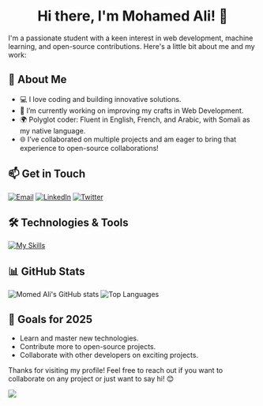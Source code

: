 <h1 align="center">Hi there, I'm Mohamed Ali! 👋</h1>

I'm a passionate student with a keen interest in web development, machine learning, and open-source contributions. Here's a little bit about me and my work:

## 🚀 About Me
- 💻 I love coding and building innovative solutions.
- 🌱 I’m currently working on improving my crafts in Web Development.
- 🌍 Polyglot coder: Fluent in English, French, and Arabic, with Somali as my native language.
- 🌐 I’ve collaborated on multiple projects and am eager to bring that experience to open-source collaborations!

## 📫 Get in Touch
<p align="left">
  <a href="mailto:demahomali01@gmail.com"><img src="https://img.shields.io/badge/email-D14836?style=for-the-badge&logo=gmail&logoColor=white" alt="Email"></a>
  <a href="https://www.linkedin.com/in/momed-ali01/"><img src="https://img.shields.io/badge/linkedin-0A66C2?style=for-the-badge&logo=linkedin&logoColor=white" alt="LinkedIn"></a>
  <a href="https://twitter.com/momed_ali01"><img src="https://img.shields.io/badge/twitter-1DA1F2?style=for-the-badge&logo=twitter&logoColor=white" alt="Twitter"></a>
</p>

## 🛠️ Technologies & Tools
[![My Skills](https://skillicons.dev/icons?i=python,js,ts,java,c,cpp,php,html,css,nodejs,react,express,nextjs,jquery,sass,tailwind,bootstrap,flask,vite,wordpress,mongodb,mysql,postgres,redis,prisma,github,git,docker,ubuntu,postman,vscode,idea,pycharm,webstorm,sublime)](https://skillicons.dev)

## 📊 GitHub Stats
<picture>
  <source srcset="https://github-readme-stats.vercel.app/api?username=momed-ali01&show_icons=true&hide_rank=true&theme=dark" media="(prefers-color-scheme: dark)">
  <source srcset="https://github-readme-stats.vercel.app/api?username=momed-ali01&show_icons=true&hide_rank=true&theme=light" media="(prefers-color-scheme: light)">
  <img src="https://github-readme-stats.vercel.app/api?username=momed-ali01&show_icons=true&hide_rank=true&theme=light" alt="Momed Ali's GitHub stats">
</picture>

<picture>
  <source srcset="https://github-readme-stats.vercel.app/api/top-langs/?username=momed-ali01&layout=compact&theme=dark" media="(prefers-color-scheme: dark)">
  <source srcset="https://github-readme-stats.vercel.app/api/top-langs/?username=momed-ali01&layout=compact&theme=light" media="(prefers-color-scheme: light)">
  <img src="https://github-readme-stats.vercel.app/api/top-langs/?username=momed-ali01&layout=compact&theme=light" alt="Top Languages">
</picture>

## 🎯 Goals for 2025
- Learn and master new technologies.
- Contribute more to open-source projects.
- Collaborate with other developers on exciting projects.

Thanks for visiting my profile! Feel free to reach out if you want to collaborate on any project or just want to say hi! 😊

![](https://komarev.com/ghpvc/?username=momed-ali01&label=PROFILE+VIEWS)
